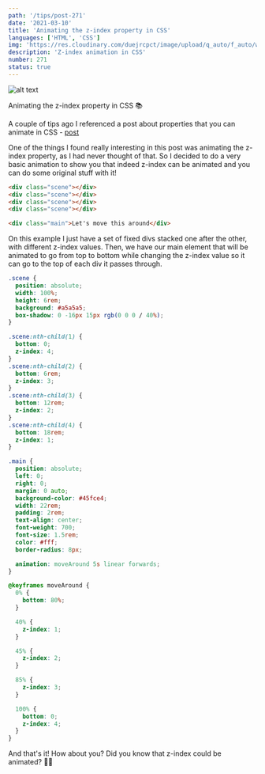 ```yaml
---
path: '/tips/post-271'
date: '2021-03-10'
title: 'Animating the z-index property in CSS'
languages: ['HTML', 'CSS']
img: 'https://res.cloudinary.com/duejrcpct/image/upload/q_auto/f_auto/w_1000/v1615391792/tips/271-1_oqhurt.png'
description: 'Z-index animation in CSS'
number: 271
status: true
---
```


![alt text](https://res.cloudinary.com/duejrcpct/image/upload/q_auto/v1615391895/tips/271-2_iyptvg.gif 'z-index animation')

Animating the z-index property in CSS 📚

A couple of tips ago I referenced a post about properties that you can animate in CSS - [post](https://codersblock.com/blog/the-surprising-things-that-css-can-animate/)

One of the things I found really interesting in this post was animating the z-index property, as I had never thought of that. So I decided to do a very basic animation to show you that indeed z-index can be animated and you can do some original stuff with it!

```html
<div class="scene"></div>
<div class="scene"></div>
<div class="scene"></div>
<div class="scene"></div>

<div class="main">Let's move this around</div>
```

On this example I just have a set of fixed divs stacked one after the other, with different z-index values. Then, we have our main element that will be animated to go from top to bottom while changing the z-index value so it can go to the top of each div it passes through.

```css
.scene {
  position: absolute;
  width: 100%;
  height: 6rem;
  background: #a5a5a5;
  box-shadow: 0 -16px 15px rgb(0 0 0 / 40%);
}

.scene:nth-child(1) {
  bottom: 0;
  z-index: 4;
}
.scene:nth-child(2) {
  bottom: 6rem;
  z-index: 3;
}
.scene:nth-child(3) {
  bottom: 12rem;
  z-index: 2;
}
.scene:nth-child(4) {
  bottom: 18rem;
  z-index: 1;
}

.main {
  position: absolute;
  left: 0;
  right: 0;
  margin: 0 auto;
  background-color: #45fce4;
  width: 22rem;
  padding: 2rem;
  text-align: center;
  font-weight: 700;
  font-size: 1.5rem;
  color: #fff;
  border-radius: 8px;

  animation: moveAround 5s linear forwards;
}

@keyframes moveAround {
  0% {
    bottom: 80%;
  }

  40% {
    z-index: 1;
  }

  45% {
    z-index: 2;
  }

  85% {
    z-index: 3;
  }

  100% {
    bottom: 0;
    z-index: 4;
  }
}
```

And that's it! How about you? Did you know that z-index could be animated? 🤔🤔
